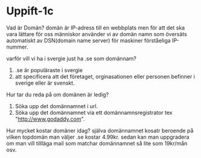 # Uppift-1c

Vad är Domän?
domän är IP-adress till en webbplats men för att det ska vara lättare för oss människor använder vi av domän namn som översäts automatiskt av DSN(domain name server) för maskiner förståeliga IP-nummer.

varför vill vi ha i svergie just ha .se som domännam?
1. .se är populäraste i svergie
2. att specificera att det företaget, orginasationen eller personen befinner i sverige eller är svenskt. 

Hur tar du reda på om domänen är ledig?
1. Söka upp det domännamnet i url.
2. Söka upp det domännamnet  via ett domännamnsregistrator tex "http://www.godaddy.com".

Hur mycket kostar domäner idag? själva domännamnet kosatr beroende på vilken topdomän man väljer .se kostar 4.99kr. sedan kan man uppgradera om man vill tillläga mail som matchar domännamnet så lite som 19kr/mån osv.
